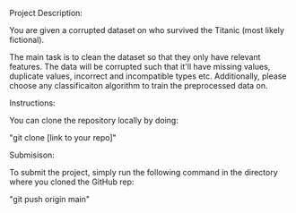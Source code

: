 Project Description:

You are given a corrupted dataset on who survived the Titanic (most likely fictional).

The main task is to clean the dataset so that they only have relevant features. The data will be corrupted such that it'll have missing values, duplicate values, incorrect and incompatible types etc. Additionally, please choose any classificaiton algorithm to train the preprocessed data on.

Instructions:

You can clone the repository locally by doing:

"git clone [link to your repo]"

Submisison:

To submit the project, simply run the following command in the directory where you cloned the GitHub rep:

"git push origin main"
